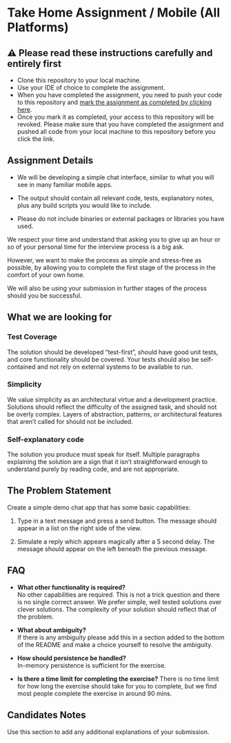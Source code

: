 # Take Home Assignment / Mobile (All Platforms)

## :warning: Please read these instructions carefully and entirely first
* Clone this repository to your local machine.
* Use your IDE of choice to complete the assignment.
* When you have completed the assignment, you need to  push your code to this repository and [mark the assignment as completed by clicking here](https://app.snapcode.review/submission_links/f264e859-2b02-4be2-9478-cb3923e55e6d).
* Once you mark it as completed, your access to this repository will be revoked. Please make sure that you have completed the assignment and pushed all code from your local machine to this repository before you click the link.

## Assignment Details

* We will be developing a simple chat interface, similar to what you will see in many familiar mobile apps. 

* The output should contain all relevant code, tests, explanatory notes, plus any build scripts you would like to include. 

* Please do not include binaries or external packages or libraries you have used.

We respect your time and understand that asking you to give up an hour or so of your personal time for the interview process is a big ask. 

However, we want to make the process as simple and stress-free as possible, by allowing you to complete the first stage of the process in the comfort of your own home. 

We will also be using your submission in further stages of the process should you be successful.

## What we are looking for

### Test Coverage

The solution should be developed “test-first”, should have good unit tests, and core functionality should be covered. Your tests should also be self-contained and not rely on external systems to be available to run.

### Simplicity

We value simplicity as an architectural virtue and a development practice. Solutions should reflect the difficulty of the assigned task, and should not be overly complex. Layers of abstraction, patterns, or architectural features that aren’t called for should not be included.

### Self-explanatory code

The solution you produce must speak for itself. Multiple paragraphs explaining the solution are a sign that it isn’t straightforward enough to understand purely by reading code, and are not appropriate.

## The Problem Statement

Create a simple demo chat app that has some basic capabilities:

1. Type in a text message and press a send button. The message should appear in a list on the right side of the view.

1. Simulate a reply which appears magically after a 5 second delay. The message should appear on the left beneath the previous message.

## FAQ

- **What other functionality is required?**  
No other capabilities are required. This is not a trick question and there is no single correct answer. We prefer simple, well tested solutions over clever solutions. The complexity of your solution should reflect that of the problem.

- **What about ambiguity?**  
If there is any ambiguity please add this in a section added to the bottom of the README and make a choice yourself to resolve the ambiguity.

- **How should persistence be handled?**  
In-memory persistence is sufficient for the exercise.

- **Is there a time limit for completing the exercise?**
There is no time limit for how long the exercise should take for you to complete, but we find most people complete the exercise in around 90 mins.

## Candidates Notes

Use this section to add any additional explanations of your submission.
    
